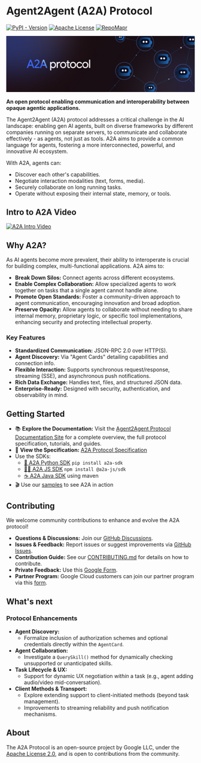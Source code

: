 # Agent2Agent (A2A) Protocol

[![PyPI - Version](https://img.shields.io/pypi/v/a2a-sdk)](https://pypi.org/project/a2a-sdk)
[![Apache License](https://img.shields.io/badge/License-Apache_2.0-blue.svg)](LICENSE)
[![RepoMapr](https://img.shields.io/badge/RepoMapr-View_Interactive_Diagram-blue)](https://repomapr.com/a2aproject/A2A)

![A2A Banner](docs/assets/a2a-banner.png)

**An open protocol enabling communication and interoperability between opaque agentic applications.**

The Agent2Agent (A2A) protocol addresses a critical challenge in the AI landscape: enabling gen AI agents, built on diverse frameworks by different companies running on separate servers, to communicate and collaborate effectively - as agents, not just as tools. A2A aims to provide a common language for agents, fostering a more interconnected, powerful, and innovative AI ecosystem.

With A2A, agents can:

- Discover each other's capabilities.
- Negotiate interaction modalities (text, forms, media).
- Securely collaborate on long running tasks.
- Operate without exposing their internal state, memory, or tools.

## Intro to A2A Video

[![A2A Intro Video](https://img.youtube.com/vi/Fbr_Solax1w/hqdefault.jpg)](https://goo.gle/a2a-video)

## Why A2A?

As AI agents become more prevalent, their ability to interoperate is crucial for building complex, multi-functional applications. A2A aims to:

- **Break Down Silos:** Connect agents across different ecosystems.
- **Enable Complex Collaboration:** Allow specialized agents to work together on tasks that a single agent cannot handle alone.
- **Promote Open Standards:** Foster a community-driven approach to agent communication, encouraging innovation and broad adoption.
- **Preserve Opacity:** Allow agents to collaborate without needing to share internal memory, proprietary logic, or specific tool implementations, enhancing security and protecting intellectual property.

### Key Features

- **Standardized Communication:** JSON-RPC 2.0 over HTTP(S).
- **Agent Discovery:** Via "Agent Cards" detailing capabilities and connection info.
- **Flexible Interaction:** Supports synchronous request/response, streaming (SSE), and asynchronous push notifications.
- **Rich Data Exchange:** Handles text, files, and structured JSON data.
- **Enterprise-Ready:** Designed with security, authentication, and observability in mind.

## Getting Started

- 📚 **Explore the Documentation:** Visit the [Agent2Agent Protocol Documentation Site](https://a2a-protocol.org) for a complete overview, the full protocol specification, tutorials, and guides.
- 📝 **View the Specification:** [A2A Protocol Specification](https://a2a-protocol.org/latest/specification/)
- Use the SDKs:
    - [🐍 A2A Python SDK](https://github.com/a2aproject/a2a-python) `pip install a2a-sdk`
    - [🧑‍💻 A2A JS SDK](https://github.com/a2aproject/a2a-js) `npm install @a2a-js/sdk`
    - [☕️ A2A Java SDK](https://github.com/a2aproject/a2a-java) using maven
- 🎬 Use our [samples](https://github.com/a2aproject/a2a-samples) to see A2A in action

## Contributing

We welcome community contributions to enhance and evolve the A2A protocol!

- **Questions & Discussions:** Join our [GitHub Discussions](https://github.com/a2aproject/A2A/discussions).
- **Issues & Feedback:** Report issues or suggest improvements via [GitHub Issues](https://github.com/a2aproject/A2A/issues).
- **Contribution Guide:** See our [CONTRIBUTING.md](CONTRIBUTING.md) for details on how to contribute.
- **Private Feedback:** Use this [Google Form](https://goo.gle/a2a-feedback).
- **Partner Program:** Google Cloud customers can join our partner program via this [form](https://goo.gle/a2a-partner).

## What's next

### Protocol Enhancements

- **Agent Discovery:**
    - Formalize inclusion of authorization schemes and optional credentials directly within the `AgentCard`.
- **Agent Collaboration:**
    - Investigate a `QuerySkill()` method for dynamically checking unsupported or unanticipated skills.
- **Task Lifecycle & UX:**
    - Support for dynamic UX negotiation _within_ a task (e.g., agent adding audio/video mid-conversation).
- **Client Methods & Transport:**
    - Explore extending support to client-initiated methods (beyond task management).
    - Improvements to streaming reliability and push notification mechanisms.

## About

The A2A Protocol is an open-source project by Google LLC, under the [Apache License 2.0](LICENSE), and is open to contributions from the community.
